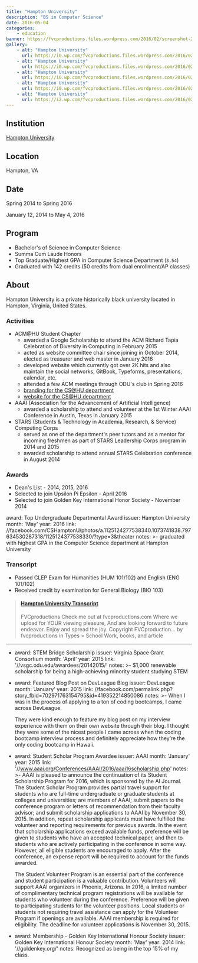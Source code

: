 ```yaml
---
title: "Hampton University"
description: "BS in Computer Science"
date: 2016-05-04
categories:
    - education
banner: https://fvcproductions.files.wordpress.com/2016/02/screenshot-2016-05-12-15-18-19.png
gallery:
    - alt: "Hampton University"
      url: https://i0.wp.com/fvcproductions.files.wordpress.com/2016/02/screenshot-2016-05-12-15-18-19.png?w=497&h=372&crop&ssl=1&zoom=2
    - alt: "Hampton University"
      url: https://i0.wp.com/fvcproductions.files.wordpress.com/2016/02/img_2159.jpg?w=245&h=184&crop&ssl=1&zoom=2
    - alt: "Hampton University"
      url: https://i0.wp.com/fvcproductions.files.wordpress.com/2016/02/screenshot-2016-05-12-15-18-12.png?w=245&h=184&crop&ssl=1&zoom=2
    - alt: "Hampton University"
      url: https://i0.wp.com/fvcproductions.files.wordpress.com/2016/02/img_2178.jpg?w=370&h=277&crop&ssl=1&zoom=2
    - alt: "Hampton University"
      url: https://i2.wp.com/fvcproductions.files.wordpress.com/2016/02/screenshot-2016-05-12-15-18-02.png?w=372&h=277&crop&ssl=1&zoom=2
---
```


## Institution

<a title="Hampton University" href="https://hamptonu.edu" target="_blank" rel="noopener">Hampton University</a>

## Location

Hampton, VA

## Date

Spring 2014 to Spring 2016

January 12, 2014 to May 4, 2016

## Program

* Bachelor's of Science in Computer Science
* Summa Cum Laude Honors
* Top Graduate/Highest GPA in Computer Science Department (`3.54`)
* Graduated with 142 credits (50 credits from dual enrollment/AP classes)

## About

Hampton University is a private historically black university located in Hampton, Virginia, United States.

### Activities

* ACM@HU Student Chapter
  * awarded a Google Scholarship to attend the ACM Richard Tapia Celebration of Diversity in Computing in February 2015
  * acted as website committee chair since joining in October 2014, elected as treasurer and web master in January 2016
  * developed website which currently got over 2K hits and also maintain the social networks, GitBook, Typeforms, presentations, calendar, etc.
  * attended a few ACM meetings through ODU's club in Spring 2016
  * [branding for the CS@HU department](https://fvcproductions.com/portfolio/cshu-branding)
  * [website for the CS@HU department](https://huacm.wordpress.com)
* AAAI (Association for the Advancement of Artificial Intelligence)
  * awarded a scholarship to attend and volunteer at the 1st Winter AAAI Conference in Austin, Texas in January 2015
* STARS (Students & Technology in Academia, Research, & Service) Computing Corps
  * served as one of the department's peer tutors and as a mentor for incoming freshmen as part of STARS Leadership Corps program in 2014 and 2015
  * awarded scholarship to attend annual STARS Celebration conference in August 2014

### Awards

* Dean's List - 2014, 2015, 2016
* Selected to join Upsilon Pi Epsilon - April 2016
* Selected to join Golden Key International Honor Society - November 2014

award: Top Undergraduate Departmental Award
issuer: Hampton University
month: 'May'
year: 2016
link: //facebook.com/CSHamptonU/photos/a.1125124277538340.1073741838.797634530287318/1125124377538330/?type=3&theater
notes: >-
graduated with highest GPA in the Computer Science department at Hampton
University

### Transcript

* Passed CLEP Exam for Humanities (HUM 101/102) and English (ENG 101/102)
* Received credit by examination for General Biology (BIO 103)

<blockquote class="embedly-card"><h4><a href="https://www.scribd.com/document/315207507/Hampton-University-Transcript">Hampton University Transcript</a></h4><p>FVCproductions Check me out at fvcproductions.com Where we upload for YOUR viewing pleasure, And are looking forward to future endeavor. Enjoy and spread the joy. Copyright FVCproduction... by fvcproductions in Types > School Work, books, and article</p></blockquote>

---

* award: STEM Bridge Scholarship
  issuer: Virginia Space Grant Consortium
  month: 'April'
  year: 2015
  link: '//vsgc.odu.edu/awardees/20142015/'
  notes: >-
  $1,000 renewable scholarship for being a high-achieving minority student
  studying STEM
* award: Featured Blog Post on DevLeague Blog
  issuer: DevLeague
  month: 'January'
  year: 2015
  link: //facebook.com/permalink.php?story_fbid=702971763154795&id=419352214850086
  notes: >-
  When I was in the process of applying to a ton of coding bootcamps, I came
  across DevLeague.

  They were kind enough to feature my blog post on my interview experience
  with them on their own website through their blog. I thought they were
  some of the nicest people I came across when the coding bootcamp interview
  process and definitely appreciate how they’re the only coding bootcamp in
  Hawaii.

* award: Student Scholar Program Awardee
  issuer: AAAI
  month: 'January'
  year: 2015
  link: '//www.aaai.org/Conferences/AAAI/2016/aaai16scholarship.php'
  notes: >-
  AAAI is pleased to announce the continuation of its Student Scholarship
  Program for 2016, which is sponsored by the AI Journal. The Student
  Scholar Program provides partial travel support for students who are
  full-time undergraduate or graduate students at colleges and universities;
  are members of AAAI; submit papers to the conference program or letters of
  recommendation from their faculty advisor; and submit scholarship
  applications to AAAI by November 30, 2015. In addition, repeat scholarship
  applicants must have fulfilled the volunteer and reporting requirements
  for previous awards. In the event that scholarship applications exceed
  available funds, preference will be given to students who have an accepted
  technical paper, and then to students who are actively participating in
  the conference in some way. However, all eligible students are encouraged
  to apply. After the conference, an expense report will be required to
  account for the funds awarded.

  The Student Volunteer Program is an essential part of the conference and
  student participation is a valuable contribution. Volunteers will support
  AAAI organizers in Phoenix, Arizona. In 2016, a limited number of
  complimentary technical program registrations will be available for
  students who volunteer during the conference. Preference will be given to
  participating students for the volunteer positions. Local students or
  students not requiring travel assistance can apply for the Volunteer
  Program if openings are available. AAAI membership is required for
  eligibility. The deadline for volunteer applications is November 30, 2015.

* award: Membership - Golden Key International Honour Society
  issuer: Golden Key International Honour Society
  month: 'May'
  year: 2014
  link: '//goldenkey.org/'
  notes: Recognized as being in the top 15% of my class.
